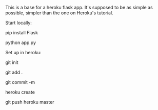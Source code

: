 
This is a base for a heroku flask app.
It's supposed to be as simple as possible,
simpler than the one on Heroku's tutorial.

Start locally:

pip install Flask

python app.py

Set up in heroku:

git init

git add .

git commit -m

heroku create

git push heroku master